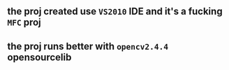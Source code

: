 ## the proj created use ```VS2010``` IDE and it's a fucking ```MFC``` proj
## the proj runs better with ```opencv2.4.4``` opensourcelib